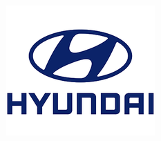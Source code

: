 <!DOCTYPE html>
<html>
<body>
<a "https://www.hyundai.com/au/en"> <img src="hyundai.jpg" alt="jhf" /></a>
